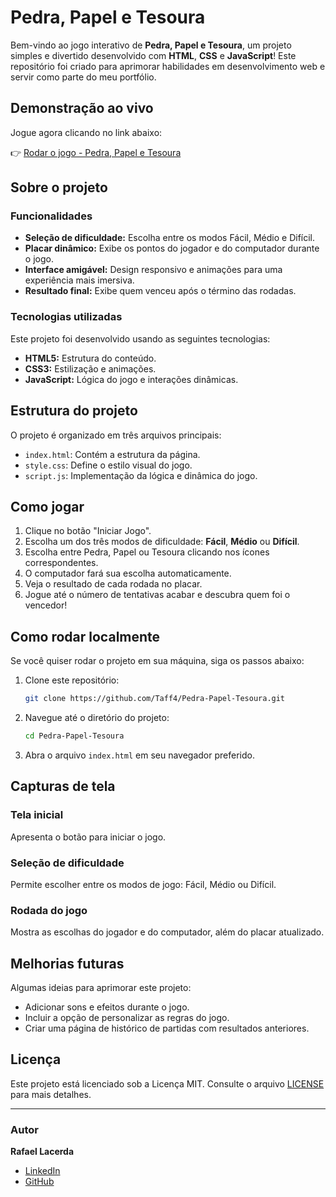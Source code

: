  # Pedra, Papel e Tesoura

Bem-vindo ao jogo interativo de **Pedra, Papel e Tesoura**, um projeto simples e divertido desenvolvido com **HTML**, **CSS** e **JavaScript**! Este repositório foi criado para aprimorar habilidades em desenvolvimento web e servir como parte do meu portfólio.

## Demonstração ao vivo
Jogue agora clicando no link abaixo:

👉 [Rodar o jogo - Pedra, Papel e Tesoura](https://taff4.github.io/Pedra-Papel-Tesoura/)

## Sobre o projeto

### Funcionalidades
- **Seleção de dificuldade:** Escolha entre os modos Fácil, Médio e Difícil.
- **Placar dinâmico:** Exibe os pontos do jogador e do computador durante o jogo.
- **Interface amigável:** Design responsivo e animações para uma experiência mais imersiva.
- **Resultado final:** Exibe quem venceu após o término das rodadas.

### Tecnologias utilizadas
Este projeto foi desenvolvido usando as seguintes tecnologias:
- **HTML5:** Estrutura do conteúdo.
- **CSS3:** Estilização e animações.
- **JavaScript:** Lógica do jogo e interações dinâmicas.

## Estrutura do projeto

O projeto é organizado em três arquivos principais:
- `index.html`: Contém a estrutura da página.
- `style.css`: Define o estilo visual do jogo.
- `script.js`: Implementação da lógica e dinâmica do jogo.

## Como jogar
1. Clique no botão "Iniciar Jogo".
2. Escolha um dos três modos de dificuldade: **Fácil**, **Médio** ou **Difícil**.
3. Escolha entre Pedra, Papel ou Tesoura clicando nos ícones correspondentes.
4. O computador fará sua escolha automaticamente.
5. Veja o resultado de cada rodada no placar.
6. Jogue até o número de tentativas acabar e descubra quem foi o vencedor!

## Como rodar localmente

Se você quiser rodar o projeto em sua máquina, siga os passos abaixo:

1. Clone este repositório:
   ```bash
   git clone https://github.com/Taff4/Pedra-Papel-Tesoura.git
   ```

2. Navegue até o diretório do projeto:
   ```bash
   cd Pedra-Papel-Tesoura
   ```

3. Abra o arquivo `index.html` em seu navegador preferido.

## Capturas de tela

### Tela inicial
Apresenta o botão para iniciar o jogo.

### Seleção de dificuldade
Permite escolher entre os modos de jogo: Fácil, Médio ou Difícil.

### Rodada do jogo
Mostra as escolhas do jogador e do computador, além do placar atualizado.

## Melhorias futuras
Algumas ideias para aprimorar este projeto:
- Adicionar sons e efeitos durante o jogo.
- Incluir a opção de personalizar as regras do jogo.
- Criar uma página de histórico de partidas com resultados anteriores.

## Licença
Este projeto está licenciado sob a Licença MIT. Consulte o arquivo [LICENSE](LICENSE) para mais detalhes.

---

### Autor
**Rafael Lacerda**

- [LinkedIn](https://www.linkedin.com/in/seu-linkedin)
- [GitHub](https://github.com/Taff4)


